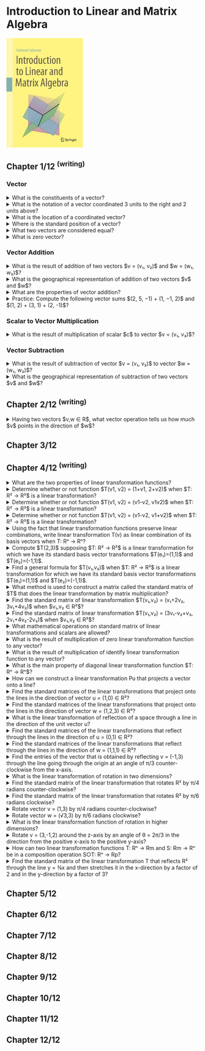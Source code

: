 # Introduction to Linear and Matrix Algebra
<img src="../covers/9783030528119.jpg" width="200"/>

## Chapter 1/12 <sup>(writing)</sup>

### Vector

<details>
<summary>What is the constituents of a vector?</summary>

> A vector is an ordered list of numbers like $(3, 1)$.

> Origins:
> - Introduction to Linear and Matrix Algebra - Chapter 1
> - https://youtu.be/ea6p2eb7mTQ?feature=shared

> References:
---
</details>

<details>
<summary>What is the notation of a vector coordinated 3 units to the right and 2 units above?</summary>

> ```math
> v = (3, 2)
> ``````

> Origins:
> - Introduction to Linear and Matrix Algebra - Chapter 1
> - https://youtu.be/ea6p2eb7mTQ?feature=shared

> References:
---
</details>

<details>
<summary>What is the location of a coordinated vector?</summary>

> The coordinates or entries of a vector only tell us how far the vector
> stretches in the x- and y-directions; not where it is located.

> Origins:
> - Introduction to Linear and Matrix Algebra - Chapter 1
> - https://youtu.be/ea6p2eb7mTQ?feature=shared

> References:
---
</details>

<details>
<summary>Where is the standard position of a vector?</summary>

> We usually position vectors so their tail is located at the origin.

> Origins:
> - Introduction to Linear and Matrix Algebra - Chapter 1
> - https://youtu.be/ea6p2eb7mTQ?feature=shared

> References:
---
</details>

<details>
<summary>What two vectors are considered equal?</summary>

> Vectors having same length and direction are equal.

> Origins:
> - Introduction to Linear and Matrix Algebra - Chapter 1
> - https://youtu.be/ea6p2eb7mTQ?feature=shared

> References:
---
</details>

<details>
<summary>What is zero vector?</summary>

> $(0, 0)$ denoted by 0 arrowed.

> Origins:
> - Introduction to Linear and Matrix Algebra - Chapter 1
> - https://youtu.be/ea6p2eb7mTQ?feature=shared

> References:
---
</details>

### Vector Addition

<details>
<summary>What is the result of addition of two vectors $v = (v₁, v₂)$ and $w = (w₁, w₂)$?</summary>

> Sum vectors can be calculated by summing two vectors entry-wise.
>
> $v + w = (v₁ + w₁, v₂ + w₂)$

> Origins:
> - Introduction to Linear and Matrix Algebra - Chapter 1
> - https://youtu.be/ea6p2eb7mTQ?feature=shared

> References:
---
</details>

<details>
<summary>What is the geographical representation of addition of two vectors $v$ and $w$?</summary>

> If $v$ and $w$ are positioned so that the tail of $w$ is located at the same
> point as the head of $v$, then $v + w$ represents the total displacement
> accrued by following $v$ and then following $w$.
>
> If we instead work entirely with vectors in standard position, then $v + w$
> is the vector that points along the diagonal between sides $v$ and $w$ of a
> parallelogram.

> Origins:
> - Introduction to Linear and Matrix Algebra - Chapter 1

> References:
---
</details>

<details>
<summary>What are the properties of vector addition?</summary>

> Suppose $v, w, x ∈ R^n$ are vectors. Then the following properties hold:
>
> - Commutativity: $v + w = w + v$
> - Associativity: $(v + w) + x = v + (w + x)$

> Origins:
> - Introduction to Linear and Matrix Algebra - Chapter 1

> References:
---
</details>

<details>
<summary>Practice: Compute the following vector sums $(2, 5, −1) + (1, −1, 2)$ and $(1, 2) + (3, 1) + (2, -1)$?</summary>

> **Solution:**
>
> 1. $(2, 5, −1) + (1, −1, 2) = (2 + 1, 5 − 1, −1 + 2) = (3, 4, 1)$
> 2. $(1, 2) + (3, 1) + (2, −1) = (1 + 3 + 2, 2 + 1 − 1) = (6, 2)$

> Origins:
> - Introduction to Linear and Matrix Algebra - Chapter 1

> References:
---
</details>

### Scalar to Vector Multiplication

<details>
<summary>What is the result of multiplication of scalar $c$ to vector $v = (v₁, v₂)$?</summary>

> Scalar multiplication can be used to scale vectors, stretching them when
> multiplied to $c > 1$ and compressed when multiplied to $c < 1$ and $c > 0$.
>
> Multiplication of a vector to a negative scalar changes the direction of it.
>
> Suppose $v = (v1 , v2 , . . . , vn ) ∈ R^n$ is a vector and $c ∈ R$ is a
> scalar. Then their scalar multiplication, denoted by $cv$, is the vector:
>
> $cv = (cv₁,cv₂,cv₃,...,cv_n)$

> Origins:
> - Introduction to Linear and Matrix Algebra - Chapter 1
> - https://youtu.be/ea6p2eb7mTQ?feature=shared

> References:
---
</details>

### Vector Subtraction

<details>
<summary>What is the result of subtraction of vector $v = (v₁, v₂)$ to vector $w = (w₁, w₂)$?</summary>

> Subtraction of these two vectors are geometrically a vector from the head of
> $w$ to the head of $v$.
>
> $v - w = (v₁ - w₁, v₂ - w₂)$

> Origins:
> - Introduction to Linear and Matrix Algebra - Chapter 1
> - https://youtu.be/ea6p2eb7mTQ?feature=shared

> References:
---
</details>

<details>
<summary>What is the geographical representation of subtraction of two vectors $v$ and $w$?</summary>

> ```cpp
> ``````

> Origins:
> - Introduction to Linear and Matrix Algebra - Chapter 1

> References:
---
</details>

## Chapter 2/12 <sup>(writing)</sup>

<details>
<summary>Having two vectors $v,w ∈ R$, what vector operation tells us how much $v$ points in the direction of $w$?</summary>

> dot product

> Origins:
> - Introduction to Linear and Matrix Algebra - Chapter 2

> References:
---
</details>

## Chapter 3/12
## Chapter 4/12 <sup>(writing)</sup>

<details>
<summary>What are the two properties of linear transformation functions?</summary>

> A linear transformation is a function $T: Rⁿ → Rⁿ$ that satisfies the following two properties:
>
> ```math
> T(v+w) = T(v) + T(w) for all vectors v,w ∈ Rⁿ
> T(cv) = cT(v) for all vectors v ∈ Rⁿ and all scalars c ∈ R
> ``````

> Origins:
> - Introduction to Linear and Matrix Algebra - Chapter 4

> References:
---
</details>

<details>
<summary>Determine whether or not function $T(v1, v2) = (1+v1, 2+v2)$ when $T: R² → R²$ is a linear transformation?</summary>

> This transformation is **not** linear.
> One way to see this is to notice that $2T(0,0) = 2(1,2) = (2,4)$
> But $T(2(0,0)) = T(0,0) = (1,2)$
> Since these are not the same, $T$ is not linear.

> Origins:
> - Introduction to Linear and Matrix Algebra - Chapter 4

> References:
---
</details>

<details>
<summary>Determine whether or not function $T(v1, v2) = (v1-v2, v1v2)$ when $T: R² → R²$ is a linear transformation?</summary>

> This transformation is **not** linear.
> One way to see this is to notice that $2T(1,1) = 2(0,1) = (0,2)$
> But $T(2(1,1)) = T(2,2) = (0,4)$
> Since these are not the same, $T$ is not linear.

> Origins:
> - Introduction to Linear and Matrix Algebra - Chapter 4

> References:
---
</details>

<details>
<summary>Determine whether or not function $T(v1, v2) = (v1-v2, v1+v2)$ when $T: R² → R²$ is a linear transformation?</summary>

> This transformation **is** linear.
> We can check the two defining properties of linear transformations.

> Origins:
> - Introduction to Linear and Matrix Algebra - Chapter 4

> References:
---
</details>

<details>
<summary>Using the fact that linear transformation functions preserve linear combinations, write linear transformation T(v) as linear combination of its basis vectors when T: Rⁿ → Rⁿ?</summary>

> ```math
> T(c₁v₁ + c₂v₂ + … + ckvk) = c₁T(v₁) + c₂T(v₂) + … + ckT(vk)
> for all v₁,v₂,…,vk ∈ Rⁿ and all c₁,c₂,…,ck ∈ R
> ``````
>
> So we have:
>
> ```math
> T(v) = T(v₁e₁+v₂e₂+…+vnen) = v₁T(e₁)+v₂T(e₂)+…+vnT(en)
> ``````

> Origins:
> - Introduction to Linear and Matrix Algebra - Chapter 4

> References:
---
</details>

<details>
<summary>Compute $T(2,3)$ supposing $T: R² → R²$ is a linear transformation for which we have its standard basis vector transformations $T(e₁)=(1,1)$ and $T(e₂)=(-1,1)$.</summary>

> If we know what $T$ does to the standard basis vectors, then we know everything about $T$.
>
> Since $(2,3) = 2e₁+3e₂$, we know that:
> $$T(2,3) = T(2e₁+3e₂) = 2T(e₁)+3T(e₂) = 2(1,1) + 3(-1,1) = (-1,5)$$

> Origins:
> - Introduction to Linear and Matrix Algebra - Chapter 4

> References:
---
</details>

<details>
<summary>Find a general formula for $T(v₁,v₂)$ when $T: R² → R²$ is a linear transformation for which we have its standard basis vector transformations $T(e₁)=(1,1)$ and $T(e₂)=(-1,1)$.</summary>

> ```math
> T(v₁,v₂) = T(v₁e₁+v₂e₂) = v₁T(e₁)+v₂T(e₂) = v₁(1,1)+v₂(-1,1) = (v₁-v₂,v₁+v₂)
> ``````

> Origins:
> - Introduction to Linear and Matrix Algebra - Chapter 4

> References:
---
</details>

<details>
<summary>What method is used to construct a matrix called the standard matrix of $T$ that does the linear transformation by matrix multiplication?</summary>

> A function $T: Rⁿ → Rⁿ$ is a linear transformation if and only if there exists a matrix $[T] ∈ Mm,n$ such that $T(v) = [T]v$ for all $v ∈ Rⁿ$ and it is
> $[T] = [T(e₁)|T(e₂)|…|T(en)]$

> Origins:
> - Introduction to Linear and Matrix Algebra - Chapter 4

> References:
---
</details>

<details>
<summary>Find the standard matrix of linear transformation $T(v₁,v₂) = (v₁+2v₂, 3v₁+4v₂)$ when $v₁,v₂ ∈ R²$?</summary>

> By computing $T(e₁)=(1,3)$ and $T(e₂)=(2,4)$ and placing these as columns into a matrix, in that order:
>
> ```math
> [T] = [(1,3) (2,4)]
> ``````

> Origins:
> - Introduction to Linear and Matrix Algebra - Chapter 4

> References:
---
</details>

<details>
<summary>Find the standard matrix of linear transformation $T(v₁,v₂) = (3v₁-v₂+v₃, 2v₁+4v₂-2v₃)$ when $v₁,v₂ ∈ R²$?</summary>

> We could explicitly compute $T(e₁), T(e₂)$, and $T(e₃)$ and place them as columns in a matrix, or we could simply place coefficients of $v₁, v₂$ and $v₃$ in the output of $T$, in order, in the rows of a matrix.
>
> ```math
> [T] = [(3,2) (-1,4) (1,-2)]
> ``````
>
> Notice that $T$ maps from $R³$ to $R²$, so $[T]$ is a $2x3$ matrix.

> Origins:
> - Introduction to Linear and Matrix Algebra - Chapter 4

> References:
---
</details>

<details>
<summary>What mathematical operations on standard matrix of linear transformations and scalars are allowed?</summary>

> add, subtract and multiply linear transformations by scalars, just like matrices.
>
> ```math
> (S+T)(v) = S(v)+T(v)
> (cT)(v) = cT(v)
> ``````

> Origins:
> - Introduction to Linear and Matrix Algebra - Chapter 4

> References:
---
</details>

<details>
<summary>What is the result of multiplication of zero linear transformation function to any vector?</summary>

> Zero:
>
> ```math
> Ov = 0
> ``````

> Origins:
> - Introduction to Linear and Matrix Algebra - Chapter 4

> References:
---
</details>

<details>
<summary>What is the result of multiplication of identify linear transformation function to any vector?</summary>

> The vector itself:
>
> ```math
> Iv = v
> ``````

> Origins:
> - Introduction to Linear and Matrix Algebra - Chapter 4

> References:
---
</details>

<details>
<summary>What is the main property of diagonal linear transformation function $T: Rⁿ → Rⁿ$?</summary>

> Diagonal matrix does not change the direction of the standard basis vectors, but just stretches them by certain amounts.
> This linear transformation is defined as:
>
> ```math
> T(v₁,v₂,…,vn) = (c₁v₁, c₂v₂, …, cnvn) which there exist scalars c₁,c₂,…,cn ∈ Rⁿ
> ```````
>
> The standard matrix of this linear transformation is:
>
> ```math
> [T] = [c₁e₁|c₂e₂|…|cnen] = [(c₁,0,…,0) (0,c₂,…,0) … (0,…,cn)]
> ``````

> Origins:
> - Introduction to Linear and Matrix Algebra - Chapter 4

> References:
---
</details>

<details>
<summary>How can we construct a linear transformation Pu that projects a vector onto a line?</summary>

> [Pu] = uuT

> Origins:
> - Introduction to Linear and Matrix Algebra - Chapter 4

> References:
---
</details>

<details>
<summary>Find the standard matrices of the linear transformations that project onto the lines in the direction of vector u = (1,0) ∈ R²?</summary>

> Since u is a unit vector, the standard matrix of Pu is simply:
> [Pu] = uuT = [(1,0)]\[1 0] = [(1,0) (0,)]
> [Pu]v = [(1,0) (0,0)]\[(v₁,v₂)] = [(v₁,0)]
> We can visualize this project as just squashing everything down onto the x-axis, [Pu]e₁ = e₁ and [Pu]e₂ = 0

> Origins:
> - Introduction to Linear and Matrix Algebra - Chapter 4

> References:
---
</details>

<details>
<summary>Find the standard matrices of the linear transformations that project onto the lines in the direction of vector w = (1,2,3) ∈ R³?</summary>

> Since w is not a unit vector, we have to first normalize it:
> ∥w∥ = √1²+2²+3² = √14
> u = w/∥w∥ = (1,2,3)/√14
> [Pu] = uuT = 1/√14 [(1,2,3)]\[1 2 3] = 1/14 [(1,2,3) (2,4,6) (3,6,9)]
> This linear transformation squishes all of R³ down onto the line in the direction of w.
> So [Pu]w = w in this example.

> Origins:
> - Introduction to Linear and Matrix Algebra - Chapter 4

> References:
---
</details>

<details>
<summary>What is the linear transformation of reflection of a space through a line in the direction of the unit vector u?</summary>

> [Fu] = 2uuT-I

> Origins:
> - Introduction to Linear and Matrix Algebra - Chapter 4

> References:
---
</details>

<details>
<summary>Find the standard matrices of the linear transformations that reflect through the lines in the direction of u = (0,1) ∈ R²?</summary>

> [Fu] = 2uuT-I = 2[(0,1)]\[0 1] - [(1,0) (0,1)] = [(-1,0) (0,1)]

> Origins:
> - Introduction to Linear and Matrix Algebra - Chapter 4

> References:
---
</details>

<details>
<summary>Find the standard matrices of the linear transformations that reflect through the lines in the direction of w = (1,1,1) ∈ R³?</summary>

> [Fu] = 2uuT-I = 2[(1,1,1)]\[1 1 1]/3 - [(1,0,0) (0,1,0) (0,0,1)] = ⅓[(-1,2,2) (2,-1,2) (2,2,-1)]
> [Fu]w = w

> Origins:
> - Introduction to Linear and Matrix Algebra - Chapter 4

> References:
---
</details>

<details>
<summary>Find the entries of the vector that is obtained by reflecting v = (-1,3) through the line going through the origin at an angle of π/3 counter-clockwise from the x-axis.</summary>

> First compute [Fu]:
> u = (cos(π/3), sin(π/3)) = (1,√3)/2
> [Fu] = 2uuT - I = ½[(1 √3)]\[1 √3] - [(1,0) (0,1)] = ½[(-1,√3) (√3,1)]
> [Fu]v = [Fu]\[(-1,3)]

> Origins:
> - Introduction to Linear and Matrix Algebra - Chapter 4

> References:
---
</details>

<details>
<summary>What is the linear transformation of rotation in two dimensions?</summary>

> [Rθ] = Rθ(e₁)|Rθ(e₂)] = [(cos(θ),sin(θ)) (-sin(θ),cos(θ))]

> Origins:
> - Introduction to Linear and Matrix Algebra - Chapter 4

> References:
---
</details>

<details>
<summary>Find the standard matrix of the linear transformation that rotates R² by π/4 radians counter-clockwise?</summary>

> [R^π/4]

> Origins:
> - Introduction to Linear and Matrix Algebra - Chapter 4

> References:
---
</details>

<details>
<summary>Find the standard matrix of the linear transformation that rotates R² by π/6 radians clockwise?</summary>

> [R^-π/6]

> Origins:
> - Introduction to Linear and Matrix Algebra - Chapter 4

> References:
---
</details>

<details>
<summary>Rotate vector v = (1,3) by π/4 radians counter-clockwise?</summary>

> [R^π/4]

> Origins:
> - Introduction to Linear and Matrix Algebra - Chapter 4

> References:
---
</details>

<details>
<summary>Rotate vector w = (√3,3) by π/6 radians clockwise?</summary>

> [R^-π/6]

> Origins:
> - Introduction to Linear and Matrix Algebra - Chapter 4

> References:
---
</details>

<details>
<summary>What is the linear transformation function of rotation in higher dimensions?</summary>

> [R^θ\_yz] = [R^θ\_yz(e₁)|R^θ\_yz(e₂)|R^θ\_yz(e₃)] = [(1,0,0) (0,cos(θ),sin(θ)) (0,-sin(θ),cos(θ))]

> Origins:
> - Introduction to Linear and Matrix Algebra - Chapter 4

> References:
---
</details>

<details>
<summary>Rotate v = (3,-1,2) around the z-axis by an angle of θ = 2π/3 in the direction from the positive x-axis to the positive y-axis?</summary>

> Since the goal is to compute R^2π/3\_xy(v), we start by constructing standard matrix of R^2π/3\_xy:
> [R^2π/3\_xy] = [(cos(2π/3),sin(2π/3),0) (-sin(2π/3),cos(2π/3),0) (0,0,1)]
> [R^2π/3\_xy]v = solve it

> Origins:
> - Introduction to Linear and Matrix Algebra - Chapter 4

> References:
---
</details>

<details>
<summary>How can two linear transformation functions T: Rⁿ → Rm and S: Rm → Rⁿ  be in a composition operation S○T: Rⁿ → Rp?</summary>

> (S○T)(v) = S(T(v)) for all v ∈ Rⁿ
> [S○T] = [S]\[T]

> Origins:
> - Introduction to Linear and Matrix Algebra - Chapter 4

> References:
---
</details>

<details>
<summary>Find the standard matrix of the linear transformation T that reflects R² through the line y = ¾x and then stretches it in the x-direction by a factor of 2 and in the y-direction by a factor of 3?</summary>

> Compute the two standard matrices individually and then multiply them together:
> A unit vector on the line y = ¾x is u = (⅗,⅘), and the reflection Fu has standard matrix:
> [Fu] = 2[(⅗,⅘)]\[⅗ ⅘] - [(1,0) (0,1)]
> The diagonal stretch D has standard matrix:
> [D] = [(2,0) (0,3)]
> The standard matrix of the composite linear transformation T = D○Fu is thus the product of these two individual standard matrices:
> [T] = [D]\[Fu]

> Origins:
> - Introduction to Linear and Matrix Algebra - Chapter 4

> References:
---
</details>

## Chapter 5/12
## Chapter 6/12
## Chapter 7/12
## Chapter 8/12
## Chapter 9/12
## Chapter 10/12
## Chapter 11/12
## Chapter 12/12
